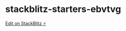 # stackblitz-starters-ebvtvg

[Edit on StackBlitz ⚡️](https://stackblitz.com/edit/stackblitz-starters-ebvtvg)